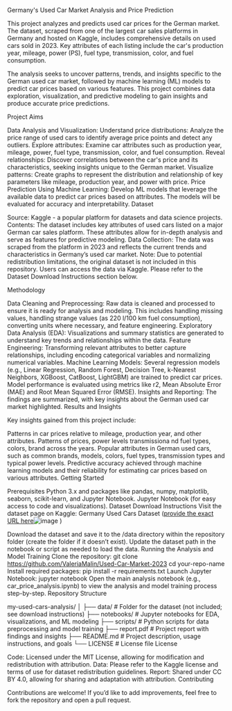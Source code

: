 Germany's Used Car Market Analysis and Price Prediction

This project analyzes and predicts used car prices for the German market. The dataset, scraped from one of the largest car sales platforms in Germany and hosted on Kaggle, includes comprehensive details on used cars sold in 2023. Key attributes of each listing include the car's production year, mileage, power (PS), fuel type, transmission, color, and fuel consumption.

The analysis seeks to uncover patterns, trends, and insights specific to the German used car market, followed by machine learning (ML) models to predict car prices based on various features. This project combines data exploration, visualization, and predictive modeling to gain insights and produce accurate price predictions.

Project Aims

Data Analysis and Visualization:
Understand price distributions: Analyze the price range of used cars to identify average price points and detect any outliers.
Explore attributes: Examine car attributes such as production year, mileage, power, fuel type, transmission, color, and fuel consumption.
Reveal relationships: Discover correlations between the car's price and its characteristics, seeking insights unique to the German market.
Visualize patterns: Create graphs to represent the distribution and relationship of key parameters like mileage, production year, and power with price.
Price Prediction Using Machine Learning:
Develop ML models that leverage the available data to predict car prices based on attributes. The models will be evaluated for accuracy and interpretability.
Dataset

Source: Kaggle - a popular platform for datasets and data science projects.
Contents: The dataset includes key attributes of used cars listed on a major German car sales platform. These attributes allow for in-depth analysis and serve as features for predictive modeling.
Data Collection: The data was scraped from the platform in 2023 and reflects the current trends and characteristics in Germany’s used car market.
Note: Due to potential redistribution limitations, the original dataset is not included in this repository. Users can access the data via Kaggle. Please refer to the Dataset Download Instructions section below.

Methodology

Data Cleaning and Preprocessing: Raw data is cleaned and processed to ensure it is ready for analysis and modeling. This includes handling missing values, handling strange values (as 220 l/100 km fuel consumption), converting units where necessary, and feature engineering.
Exploratory Data Analysis (EDA): Visualizations and summary statistics are generated to understand key trends and relationships within the data.
Feature Engineering: Transforming relevant attributes to better capture relationships, including encoding categorical variables and normalizing numerical variables.
Machine Learning Models: Several regression models (e.g., Linear Regression, Random Forest, Decision Tree, k-Nearest Neighbors, XGBoost, CatBoost, LightGBM) are trained to predict car prices. Model performance is evaluated using metrics like r2, Mean Absolute Error (MAE) and Root Mean Squared Error (RMSE).
Insights and Reporting: The findings are summarized, with key insights about the German used car market highlighted.
Results and Insights

Key insights gained from this project include:

Patterns in car prices relative to mileage, production year, and other attributes. Patterns of prices, power levels transmissiona nd fuel types, colors, brand across the years.
Popular attributes in German used cars, such as common brands, models, colors, fuel types, transmission types and typical power levels.
Predictive accuracy achieved through machine learning models and their reliability for estimating car prices based on various attributes.
Getting Started

Prerequisites
Python 3.x and packages like pandas, numpy, matplotlib, seaborn, scikit-learn, and Jupyter Notebook.
Jupyter Notebook (for easy access to code and visualizations).
Dataset Download Instructions
Visit the dataset page on Kaggle: Germany Used Cars Dataset ([provide the exact URL here](https://www.kaggle.com/datasets/wspirat/germany-used-cars-dataset-2023/discussion?sort=hotness
)![image](https://github.com/user-attachments/assets/e3384607-c7d7-47d8-ab60-4e1a1363bb43)
)

Download the dataset and save it to the /data directory within the repository folder (create the folder if it doesn’t exist).
Update the dataset path in the notebook or script as needed to load the data.
Running the Analysis and Model Training
Clone the repository:
git clone https://github.com/ValeriaMalin/Used-Car-Market-2023
cd your-repo-name
Install required packages:
pip install -r requirements.txt
Launch Jupyter Notebook:
jupyter notebook
Open the main analysis notebook (e.g., car_price_analysis.ipynb) to view the analysis and model training process step-by-step.
Repository Structure

my-used-cars-analysis/
│
├── data/                    # Folder for the dataset (not included; see download instructions)
├── notebooks/               # Jupyter notebooks for EDA, visualizations, and ML modeling
├── scripts/                 # Python scripts for data preprocessing and model training
├── report.pdf               # Project report with findings and insights
├── README.md                # Project description, usage instructions, and goals
└── LICENSE                  # License file
License

Code: Licensed under the MIT License, allowing for modification and redistribution with attribution.
Data: Please refer to the Kaggle license and terms of use for dataset redistribution guidelines.
Report: Shared under CC BY 4.0, allowing for sharing and adaptation with attribution.
Contributing

Contributions are welcome! If you’d like to add improvements, feel free to fork the repository and open a pull request.
